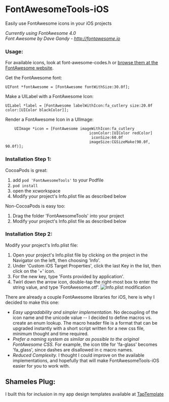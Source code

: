 # FontAwesomeTools-iOS
Easily use FontAwesome icons in your iOS projects

*Currently using FontAwesome 4.0*  
*Font Awesome by Dave Gandy - http://fontawesome.io*

### Usage:

For available icons, look at font-awesome-codes.h or [browse them at the FontAwesome website](http://fortawesome.github.io/Font-Awesome/icons/).

Get the FontAwesome font:

    UIFont *fontAwesome = [FontAwesome fontWithSize:30.0f];

Make a UILabel with a FontAwesome Icon:

    UILabel *label = [FontAwesome labelWithIcon:fa_cutlery size:20.0f color:[UIColor blackColor]];

Render a FontAwesome Icon in a UIImage:

        UIImage *icon = [FontAwesome imageWithIcon:fa_cutlery 
                                         iconColor:[UIColor redColor] 
                                          iconSize:60.0f 
                                         imageSize:CGSizeMake(90.0f, 90.0f)];


### Installation Step 1:

CocoaPods is great:

1. add `pod 'FontAwesomeTools'` to your Podfile
2. `pod install`
3. open the xcworkspace
4. Modify your project's Info.plist file as described below

Non-CocoaPods is easy too:

1. Drag the folder 'FontAwesomeTools' into your project
2. Modify your project's Info.plist file as described below

### Installation Step 2:

Modify your project's Info.plist file:

1. Open your project's Info.plist file by clicking on the project in the Navigator on the left, then choosing 'Info'.
2. Under 'Custom iOS Target Properties', click the last Key in the list, then click on the '+' icon.
3. For the new key, type 'Fonts provided by application'.
4. Twirl down the arrow icon, double-tap the right-most box to enter the string value, and type 'FontAwesome.otf'.
![Info.plist modification](https://raw.github.com/sweetmandm/FontAwesomeTools-iOS/master/Example/img/install-instructions.png)

There are already a couple FontAwesome libraries for iOS, here is why I decided to make this one:

- *Easy upgradability and simpler implementation.* No decoupling of the icon name and the unicode value -- I decided to define macros vs. create an enum lookup. The macro header file is a format that can be upgraded instantly with a short script written for a new css file, minimum thought and time required.
- *Prefer a naming system as similar as possible to the original FontAwesome CSS.* For example, the icon title for 'fa-glass' becomes 'fa_glass', since dashes are disallowed in c macro names.
- *Reduced Complexity.* I thought I could improve on the available implementations, and hopefully that will make FontAwesomeTools-iOS easier for you to work with.

## Shameles Plug:
I built this for inclusion in my app design templates available at [TapTemplate](http://www.taptemplate.com)
